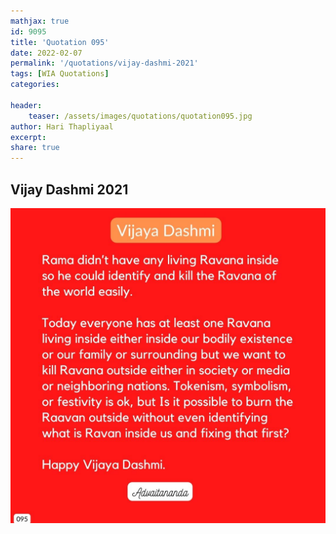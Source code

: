 ```yaml
---
mathjax: true
id: 9095
title: 'Quotation 095'
date: 2022-02-07
permalink: '/quotations/vijay-dashmi-2021'
tags: [WIA Quotations] 
categories: 

header:
    teaser: /assets/images/quotations/quotation095.jpg
author: Hari Thapliyaal 
excerpt:
share: true 
---
```


## Vijay Dashmi 2021

![Vijay Dashmi 2021](/assets/images/quotations/quotation095.jpg)
